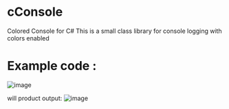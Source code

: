# cConsole
Colored Console for C#
This is a small class library for console logging with colors enabled

# Example code :
![image](https://user-images.githubusercontent.com/27096288/148604013-71cd39bf-4889-4c5c-b522-1bd96cea071d.png)

will product output:
![image](https://user-images.githubusercontent.com/27096288/148604072-75fc1d17-2bff-4f36-80a6-9ea0f576fa20.png)
